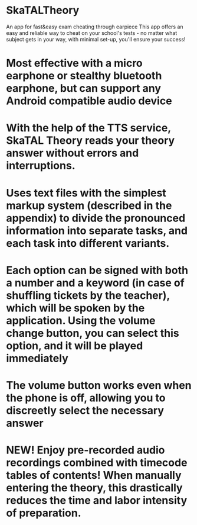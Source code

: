 # SkaTALTheory
An app for fast&amp;easy exam cheating through earpiece
This app offers an easy and reliable way to cheat on your school's tests - no matter what subject gets in your way, with minimal set-up, you'll ensure your success!
# Most effective with a micro earphone or stealthy bluetooth earphone, but can support any Android compatible audio device
# With the help of the TTS service, SkaTAL Theory reads your theory answer without errors and interruptions.
# Uses text files with the simplest markup system (described in the appendix) to divide the pronounced information into separate tasks, and each task into different variants.
# Each option can be signed with both a number and a keyword (in case of shuffling tickets by the teacher), which will be spoken by the application. Using the volume change button, you can select this option, and it will be played immediately
# The volume button works even when the phone is off, allowing you to discreetly select the necessary answer
# NEW! Enjoy pre-recorded audio recordings combined with timecode tables of contents! When manually entering the theory, this drastically reduces the time and labor intensity of preparation. 
